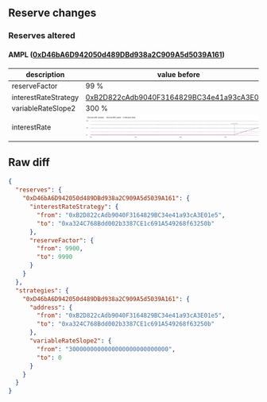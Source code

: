 ## Reserve changes

### Reserves altered

#### AMPL ([0xD46bA6D942050d489DBd938a2C909A5d5039A161](https://etherscan.io/address/0xD46bA6D942050d489DBd938a2C909A5d5039A161))

| description | value before | value after |
| --- | --- | --- |
| reserveFactor | 99 % | 99.9 % |
| interestRateStrategy | [0xB2D822cAdb9040F3164829BC34e41a93cA3E01e5](https://etherscan.io/address/0xB2D822cAdb9040F3164829BC34e41a93cA3E01e5) | [0xa324C768Bdd002b3387CE1c691A549268f63250b](https://etherscan.io/address/0xa324C768Bdd002b3387CE1c691A549268f63250b) |
| variableRateSlope2 | 300 % | 0 % |
| interestRate | ![before](/.assets/505a717515dde97057a00382ab87b2fbe4243854.svg) | ![after](/.assets/b066e7c9810c83ee1ab3a3bfa76a5f71483e3a32.svg) |

## Raw diff

```json
{
  "reserves": {
    "0xD46bA6D942050d489DBd938a2C909A5d5039A161": {
      "interestRateStrategy": {
        "from": "0xB2D822cAdb9040F3164829BC34e41a93cA3E01e5",
        "to": "0xa324C768Bdd002b3387CE1c691A549268f63250b"
      },
      "reserveFactor": {
        "from": 9900,
        "to": 9990
      }
    }
  },
  "strategies": {
    "0xD46bA6D942050d489DBd938a2C909A5d5039A161": {
      "address": {
        "from": "0xB2D822cAdb9040F3164829BC34e41a93cA3E01e5",
        "to": "0xa324C768Bdd002b3387CE1c691A549268f63250b"
      },
      "variableRateSlope2": {
        "from": "3000000000000000000000000000",
        "to": 0
      }
    }
  }
}
```